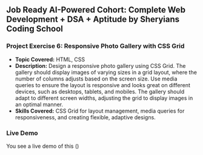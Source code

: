 ## Job Ready AI-Powered Cohort: Complete Web Development + DSA + Aptitude by Sheryians Coding School

### Project Exercise 6: Responsive Photo Gallery with CSS Grid

- **Topic Covered:** HTML, CSS
- **Description:** Design a responsive photo gallery using CSS Grid. The gallery should display images of varying sizes in a grid layout, where the number of columns adjusts based on the screen size. Use media queries to ensure the layout is responsive and looks great on different devices, such as desktops, tablets, and mobiles. The gallery should adapt to different screen widths, adjusting the grid to display images in an optimal manner.
- **Skills Covered:** CSS Grid for layout management, media queries for responsiveness, and creating flexible, adaptive designs.

### Live Demo

You see a live demo of this ()
